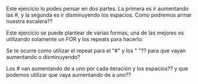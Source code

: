 Este ejercicio lo podes pensar en dos partes. La primera es ir aumentando las #, y la segunda es ir disminuyendo los espacios. Como podremos armar nuestra escalera??

Este ejercicio se puede plantear de varias formas; una de las mejores es utilizando solamente un FOR y los repeats para hacerlo:

Se te ocurre como utilizar el repeat para el "#" y los " "?? para que vayan aumentando o disminuyendo?

Los # van aumentando de a uno por cada iteración y los espacios?? y que podemos utilizar que vaya aumentando de a uno??